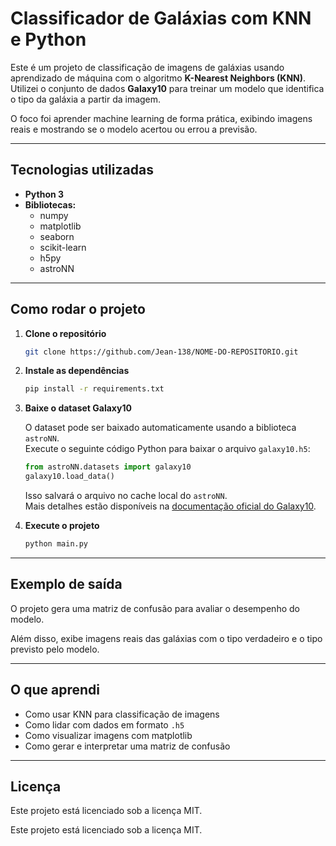 # Classificador de Galáxias com KNN e Python 

Este é um projeto de classificação de imagens de galáxias usando aprendizado de máquina com o algoritmo **K-Nearest Neighbors (KNN)**.  
Utilizei o conjunto de dados **Galaxy10** para treinar um modelo que identifica o tipo da galáxia a partir da imagem.

O foco foi aprender machine learning de forma prática, exibindo imagens reais e mostrando se o modelo acertou ou errou a previsão.

---

## Tecnologias utilizadas

- **Python 3**
- **Bibliotecas:**
  - numpy
  - matplotlib
  - seaborn
  - scikit-learn
  - h5py
  - astroNN

---

## Como rodar o projeto

1. **Clone o repositório**
   ```bash
   git clone https://github.com/Jean-138/NOME-DO-REPOSITORIO.git
   ```

2. **Instale as dependências**
   ```bash
   pip install -r requirements.txt
   ```

3. **Baixe o dataset Galaxy10**

   O dataset pode ser baixado automaticamente usando a biblioteca `astroNN`.  
   Execute o seguinte código Python para baixar o arquivo `galaxy10.h5`:

   ```python
   from astroNN.datasets import galaxy10
   galaxy10.load_data()
   ```

   Isso salvará o arquivo no cache local do `astroNN`.  
   Mais detalhes estão disponíveis na [documentação oficial do Galaxy10](https://astronn.readthedocs.io/en/latest/galaxy10.html).

4. **Execute o projeto**
   ```bash
   python main.py
   ```

---

## Exemplo de saída

O projeto gera uma matriz de confusão para avaliar o desempenho do modelo.

Além disso, exibe imagens reais das galáxias com o tipo verdadeiro e o tipo previsto pelo modelo.

---

## O que aprendi

- Como usar KNN para classificação de imagens  
- Como lidar com dados em formato `.h5`  
- Como visualizar imagens com matplotlib  
- Como gerar e interpretar uma matriz de confusão  

---

##  Licença 

Este projeto está licenciado sob a licença MIT.

Este projeto está licenciado sob a licença MIT.

